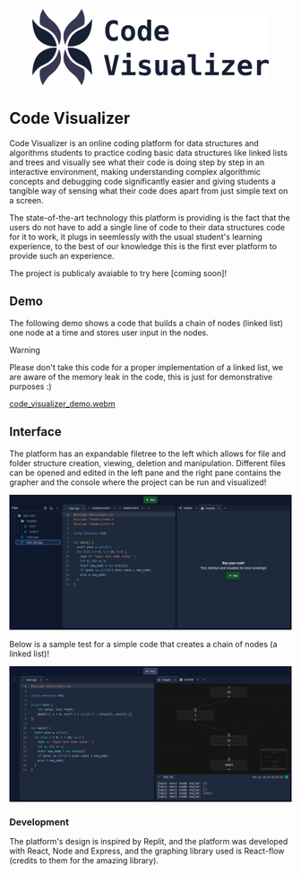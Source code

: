 <p align="center">
	<img src="./assets/logo_with_name.png" alt="Code Visualizer Branding" />
</p>

# Code Visualizer

Code Visualizer is an online coding platform for data structures and algorithms students to practice coding basic data structures like linked lists and trees and visually see what their code is doing step by step in an interactive environment, making understanding complex algorithmic concepts and debugging code significantly easier and giving students a tangible way of sensing what their code does apart from just simple text on a screen.

The state-of-the-art technology this platform is providing is the fact that the users do not have to add a single line of code to their data structures code for it to work, it plugs in seemlessly with the usual student's learning experience, to the best of our knowledge this is the first ever platform to provide such an experience.

The project is publicaly avaiable to try here [coming soon]!

## Demo

The following demo shows a code that builds a chain of nodes (linked list) one node at a time and stores user input in the nodes.

> [!WARNING]
> Please don't take this code for a proper implementation of a linked list, we are aware of the memory leak in the code, this is just for demonstrative purposes :)

[code_visualizer_demo.webm](https://github.com/user-attachments/assets/9c96c4f7-33ac-47b6-86d1-6c544306171c)

## Interface

The platform has an expandable filetree to the left which allows for file and folder structure creation, viewing, deletion and manipulation. Different files can be opened and edited in the left pane and the right pane contains the grapher and the console where the project can be run and visualized!

<p align="center">
	<img src="./assets/interface_initial.png" alt="starting interface" />
</p>

Below is a sample test for a simple code that creates a chain of nodes (a linked list)!

<p align="center">
	<img src="./assets/interface_graphing.png" alt="grapher interface" />
</p>

### Development

The platform's design is inspired by Replit, and the platform was developed with React, Node and Express, and the graphing library used is React-flow (credits to them for the amazing library).
